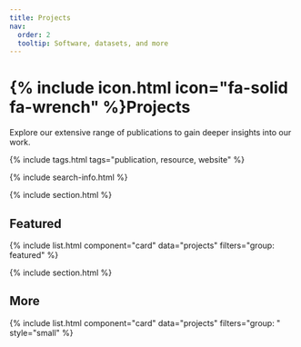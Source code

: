 ```yaml
---
title: Projects
nav:
  order: 2
  tooltip: Software, datasets, and more
---
```


# {% include icon.html icon="fa-solid fa-wrench" %}Projects

Explore our extensive range of publications to gain deeper insights into our work. 

{% include tags.html tags="publication, resource, website" %}

{% include search-info.html %}

{% include section.html %}

## Featured

{% include list.html component="card" data="projects" filters="group: featured" %}

{% include section.html %}

## More

{% include list.html component="card" data="projects" filters="group: " style="small" %}
